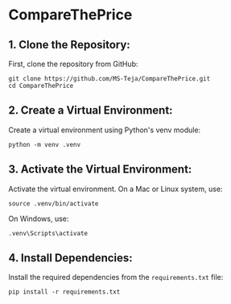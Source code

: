 # CompareThePrice
## 1. Clone the Repository:
  First, clone the repository from GitHub:

  ```
  git clone https://github.com/MS-Teja/CompareThePrice.git
  cd CompareThePrice
  ```

## 2. Create a Virtual Environment:
  Create a virtual environment using Python's venv module:
  ```
  python -m venv .venv
  ```

## 3. Activate the Virtual Environment:
  Activate the virtual environment. On a Mac or Linux system, use:
  ```
  source .venv/bin/activate
  ```

  On Windows, use:
  ```
  .venv\Scripts\activate
  ```

## 4. Install Dependencies:
  Install the required dependencies from the `requirements.txt` file:
  ```
  pip install -r requirements.txt
  ```
